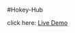 #Hokey-Hub

click here: [Live Demo](https://65b018488b99b92c3d16b01c--funny-alfajores-fa9478.netlify.app/)

